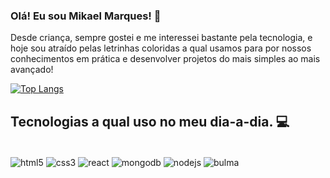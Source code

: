 ### Olá! Eu sou Mikael Marques! 🚀
<p>Desde criança, sempre gostei e me interessei bastante pela tecnologia, e hoje sou atraído pelas letrinhas coloridas a qual usamos para por nossos conhecimentos em prática e desenvolver projetos do mais simples ao mais avançado!</p>

[![Top Langs](https://github-readme-stats.vercel.app/api/top-langs/?username=MikaelMarquess)](https://github.com/MikaelMarquess/github-readme-stats)

## Tecnologias a qual uso no meu dia-a-dia. 💻
<div style="display: inline_block"><br/>
  <img align="center" alt="html5" src="https://img.shields.io/badge/HTML5-E34F26?style=for-the-badge&logo=html5&logoColor=white">
  <img align="center" alt="css3" src="https://img.shields.io/badge/CSS3-1572B6?style=for-the-badge&logo=css3&logoColor=white">
  <img align="center" alt="react" src="https://img.shields.io/badge/React-20232A?style=for-the-badge&logo=react&logoColor=61DAFB">
  <img align="center" alt="mongodb" src="https://img.shields.io/badge/MongoDB-4EA94B?style=for-the-badge&logo=mongodb&logoColor=white">
  <img align="center" alt="nodejs" src="https://img.shields.io/badge/Node.js-43853D?style=for-the-badge&logo=node.js&logoColor=white">
  <img align="center" alt="bulma" src="https://img.shields.io/badge/bulma-00D0B1?style=for-the-badge&logo=bulma&logoColor=white">
</div>
